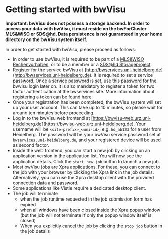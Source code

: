 # Getting started with bwVisu

**Important: bwVisu does not possess a storage backend. In order to access your data with bwVisu, it must reside on the bwForCluster MLS&WISO or SDS@hd. Data persistence is not guaranteed in your home directory on the bwVisu system itself.**

In order to get started with bwVisu, please proceed as follows:

* In order to use bwVisu, it is required to be part of a [MLS&WISO Rechenvorhaben](https://wiki.bwhpc.de/e/BwForCluster_User_Access), or to be a member or a [SDS@hd Storageproject](https://wiki.bwhpc.de/e/Sds-hd_user_access).
* Register for the service bwVisu at [http://bwservices.uni-heidelberg.de](http://bwservices.uni-heidelberg.de). It is required to set a service password. Once a service password is set, use this password for the bwvisu login later on. It is also mandatory to register a token for two factor authentication at the bwservices site. More information about registering a token can be found [here](https://wiki.bwhpc.de/e/BwForCluster_MLS%26WISO_Production_2FA_tokens).
* Once your registration has been completed, the bwVisu system will set up your user account. This can take up to 10 minutes, so please wait for around ten minutes before proceeding.
* Log in to the bwVisu web frontend at [https://bwvisu-web.urz.uni-heidelberg.de](https://bwvisu-web.urz.uni-heidelberg.de). Your username will be `<site-prefix>_<uni-id>`, e.g. `hd_ab123` for a user from Heidelberg. The password will be your bwVisu service password set at `bwservices.uni-heidelberg.de`, and your registered device will be used as second factor.
* Inside the web frontend, you can start a new job by clicking on an application version in the application list. You will now see the application details. Click the `start new job` button to launch a new job.
* Most bwVisu jobs are Xpra applications. For these, you can connect to the job with your browser by clicking the Xpra link in the job details. Alternatively, you can use the Xpra desktop client with the provided connection data and password.
* Some applications like Vistle require a dedicated desktop client.
* The job will terminate
   * when the job runtime requested in the job submission form has expired
   * when all windows have been closed inside the Xpra popup window (but the job will not terminate if only the popup window itself is closed)
   * When you explicitly cancel the job by clicking the `stop job` button in the job details
